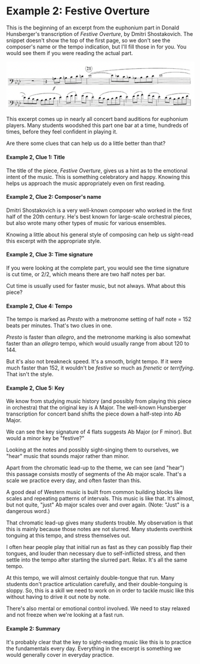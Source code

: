 # Example 2: Festive Overture 

This is the beginning of an excerpt from the euphonium part in Donald Hunsberger's transcription of _Festive Overture_, by Dmitri Shostakovich. The snippet doesn't show the top of the first page, so we don't see the composer's name or the tempo indication, but I'll fill those in for you. You would see them if you were reading the actual part.

![](images/festive-overture.png)

This excerpt comes up in nearly all concert band auditions for euphonium players. Many students woodshed this part one bar at a time, hundreds of times, before they feel confident in playing it. 

Are there some clues that can help us do a little better than that? 

#### Example 2, Clue 1: Title 

The title of the piece, _Festive Overture_, gives us a hint as to the emotional intent of the music. This is something celebratory and happy. Knowing this helps us approach the music appropriately even on first reading.

#### Example 2, Clue 2: Composer's name 

Dmitri Shostakovich is a very well-known composer who worked in the first half of the 20th century. He's best known for large-scale orchestral pieces, but also wrote many other types of music for various ensembles. 

Knowing a little about his general style of composing can help us sight-read this excerpt with the appropriate style. 

#### Example 2, Clue 3: Time signature 

If you were looking at the complete part, you would see the time signature is cut time, or 2/2, which means there are two half notes per bar. 

Cut time is usually used for faster music, but not always. What about this piece?

#### Example 2, Clue 4: Tempo 

The tempo is marked as _Presto_ with a metronome setting of half note = 152 beats per minutes. That's two clues in one. 

_Presto_ is faster than _allegro_, and the metronome marking is also somewhat faster than an _allegro_ tempo, which would usually range from about 120 to 144. 

But it's also not breakneck speed. It's a smooth, bright tempo. If it were much faster than 152, it wouldn't be _festive_ so much as _frenetic_ or _terrifying_. That isn't the style. 

#### Example 2, Clue 5: Key 

We know from studying music history (and possibly from playing this piece in orchestra) that the original key is A Major. The well-known Hunsberger transcription for concert band shifts the piece down a half-step into Ab Major. 

We can see the key signature of 4 flats suggests Ab Major (or F minor). But would a minor key be "festive?"

Looking at the notes and possibly sight-singing them to ourselves, we "hear" music that sounds major rather than minor. 

Apart from the chromatic lead-up to the theme, we can see (and "hear") this passage consists mostly of segments of the Ab major scale. That's a scale we practice every day, and often faster than this. 

A good deal of Western music is built from common building blocks like scales and repeating patterns of intervals. This music is like that. It's almost, but not quite, "just" Ab major scales over and over again. (Note: "Just" is a dangerous word.)

That chromatic lead-up gives many students trouble. My observation is that this is mainly because those notes are not slurred. Many students overthink tonguing at this tempo, and stress themselves out. 

I often hear people play that initial run as fast as they can possibly flap their tongues, and louder than necessary due to self-inflicted stress, and then settle into the tempo after starting the slurred part. Relax. It's all the same tempo. 

At this tempo, we will almost certainly double-tongue that run. Many students don't practice articulation carefully, and their double-tonguing is sloppy. So, this is a skill we need to work on in order to tackle music like this without having to drive it out note by note. 

There's also mental or emotional control involved. We need to stay relaxed and not freeze when we're looking at a fast run. 

#### Example 2: Summary 

It's probably clear that the key to sight-reading music like this is to practice the fundamentals every day. Everything in the excerpt is something we would generally cover in everyday practice. 


